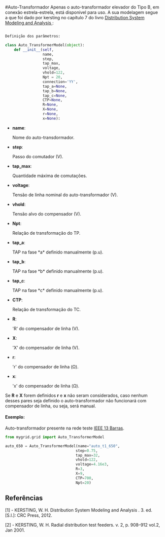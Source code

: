 #Auto-Transformador
Apenas o auto-transformador elevador do Tipo B, em conexão estrela-estrela,  está disponivel para uso. A sua modelagem segue a que foi dado por kersting no capítulo 7 do livro <a href="#[1]"> Distribution System Modeling and Analysis </a>:
```python

Definição dos parâmetros:

class Auto_TransformerModel(object):
    def __init__(self,
                 name,
                 step,
                 tap_max,
                 voltage,
                 vhold=122,
                 Npt = 20,
                 connection='YY',
                 tap_a=None,
                 tap_b=None,
                 tap_c=None,
                 CTP=None,
                 R=None,
                 X=None,
                 r=None,
                 x=None):
```
+ **name**:
    <p> Nome do auto-transdormador.
+ **step**:
    <p> Passo do comutador (V).
+ **tap_max**:
    <p> Quantidade máxima de comutações.
+ **voltage**:
    <p> Tensão de linha nominal do auto-transformador (V).
+ **vhold**:
    <p> Tensão alvo do compensador (V).
+ **Npt**:
    <p> Relação de transformação do TP.
+ **tap_a**:
    <p> TAP na fase *a* definido manualmente (p.u).
+ **tap_b**:
    <p> TAP na fase *b* definido manualmente (p.u).
+ **tap_c**:
    <p> TAP na fase *c* definido manualmente (p.u).
+ **CTP**:
    <p> Relação de transformação do TC.
+ **R**:
    <p> 'R' do compensador de linha (V).
+ **X**:
    <p> 'X' do compensador de linha (V).
+ **r**:
    <p> 'r' do compensador de linha (Ω).
+ **x**:
    <p> 'x' do compensador de linha (Ω).

Se **R** e **X** forem definidos **r** e **x** não seram considerados, caso nenhum desses pares seja definido o auto-transformador não funcionará com compensador de linha, ou seja, será manual.

#### Exemplo:
Auto-transformador presente na rede teste  <a href="#[2]">IEEE 13 Barras</a>. 
```python
from mygrid.grid import Auto_TransformerModel

auto_650 = Auto_TransformerModel(name="auto_t1_650",
                                step=0.75,
                                tap_max=32,
                                vhold=122,
                                voltage=4.16e3,
                                R=3,
                                X=9,
                                CTP=700,
                                Npt=20)
```

## Referências

<p id = "[1]">[1] - KERSTING, W. H.
Distribution System Modeling and Analysis
. 3. ed. [S.l.]: CRC Press,
2012. </p>

  <p id = "[2]">[2] - KERSTING, W. H. Radial distribution test feeders. v. 2, p. 908–912 vol.2, Jan 2001.
 </p>